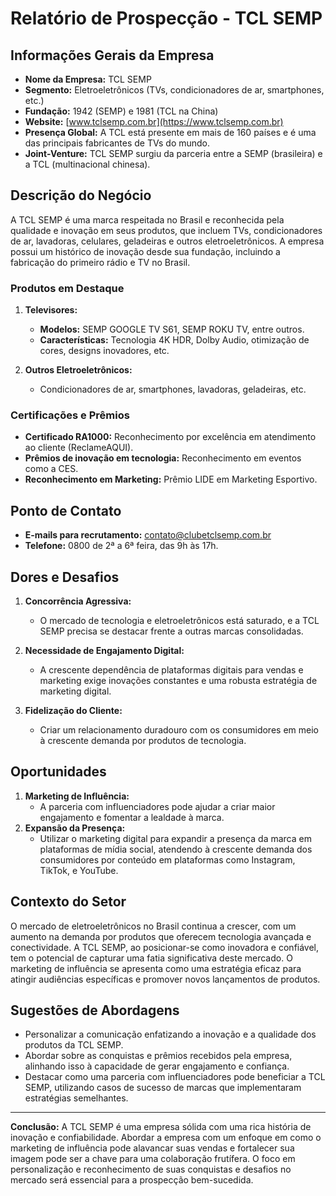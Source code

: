 # Relatório de Prospecção - TCL SEMP

## Informações Gerais da Empresa
- **Nome da Empresa:** TCL SEMP
- **Segmento:** Eletroeletrônicos (TVs, condicionadores de ar, smartphones, etc.)
- **Fundação:** 1942 (SEMP) e 1981 (TCL na China)
- **Website:** [www.tclsemp.com.br](https://www.tclsemp.com.br)
- **Presença Global:** A TCL está presente em mais de 160 países e é uma das principais fabricantes de TVs do mundo.
- **Joint-Venture:** TCL SEMP surgiu da parceria entre a SEMP (brasileira) e a TCL (multinacional chinesa).

## Descrição do Negócio
A TCL SEMP é uma marca respeitada no Brasil e reconhecida pela qualidade e inovação em seus produtos, que incluem TVs, condicionadores de ar, lavadoras, celulares, geladeiras e outros eletroeletrônicos. A empresa possui um histórico de inovação desde sua fundação, incluindo a fabricação do primeiro rádio e TV no Brasil.

### Produtos em Destaque
1. **Televisores:**
   - **Modelos:** SEMP GOOGLE TV S61, SEMP ROKU TV, entre outros.
   - **Características:** Tecnologia 4K HDR, Dolby Audio, otimização de cores, designs inovadores, etc.
   
2. **Outros Eletroeletrônicos:**
   - Condicionadores de ar, smartphones, lavadoras, geladeiras, etc.

### Certificações e Prêmios
- **Certificado RA1000:** Reconhecimento por excelência em atendimento ao cliente (ReclameAQUI).
- **Prêmios de inovação em tecnologia:** Reconhecimento em eventos como a CES.
- **Reconhecimento em Marketing:** Prêmio LIDE em Marketing Esportivo.

## Ponto de Contato
- **E-mails para recrutamento:** contato@clubetclsemp.com.br
- **Telefone:** 0800 de 2ª a 6ª feira, das 9h às 17h.

## Dores e Desafios
1. **Concorrência Agressiva:**
   - O mercado de tecnologia e eletroeletrônicos está saturado, e a TCL SEMP precisa se destacar frente a outras marcas consolidadas.
   
2. **Necessidade de Engajamento Digital:**
   - A crescente dependência de plataformas digitais para vendas e marketing exige inovações constantes e uma robusta estratégia de marketing digital.

3. **Fidelização do Cliente:**
   - Criar um relacionamento duradouro com os consumidores em meio à crescente demanda por produtos de tecnologia.
  
## Oportunidades
1. **Marketing de Influência:**
   - A parceria com influenciadores pode ajudar a criar maior engajamento e fomentar a lealdade à marca.
2. **Expansão da Presença:**
   - Utilizar o marketing digital para expandir a presença da marca em plataformas de mídia social, atendendo à crescente demanda dos consumidores por conteúdo em plataformas como Instagram, TikTok, e YouTube.
  
## Contexto do Setor
O mercado de eletroeletrônicos no Brasil continua a crescer, com um aumento na demanda por produtos que oferecem tecnologia avançada e conectividade. A TCL SEMP, ao posicionar-se como inovadora e confiável, tem o potencial de capturar uma fatia significativa deste mercado. O marketing de influência se apresenta como uma estratégia eficaz para atingir audiências específicas e promover novos lançamentos de produtos.

## Sugestões de Abordagens
- Personalizar a comunicação enfatizando a inovação e a qualidade dos produtos da TCL SEMP.
- Abordar sobre as conquistas e prêmios recebidos pela empresa, alinhando isso à capacidade de gerar engajamento e confiança.
- Destacar como uma parceria com influenciadores pode beneficiar a TCL SEMP, utilizando casos de sucesso de marcas que implementaram estratégias semelhantes.

---

**Conclusão:** A TCL SEMP é uma empresa sólida com uma rica história de inovação e confiabilidade. Abordar a empresa com um enfoque em como o marketing de influência pode alavancar suas vendas e fortalecer sua imagem pode ser a chave para uma colaboração frutífera. O foco em personalização e reconhecimento de suas conquistas e desafios no mercado será essencial para a prospecção bem-sucedida.